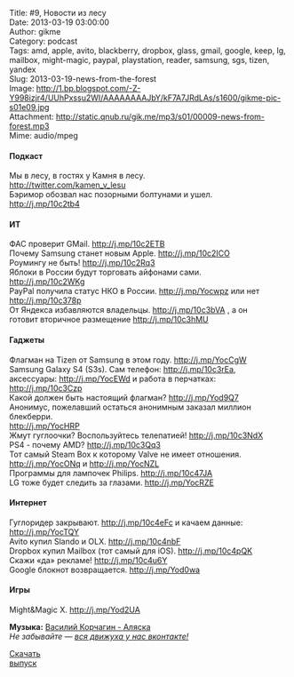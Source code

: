 Title: #9, Новости из лесу  
Date: 2013-03-19 03:00:00  
Author: gikme  
Category: podcast  
Tags: amd, apple, avito, blackberry, dropbox, glass, gmail, google, keep, lg, mailbox, might-magic, paypal, playstation, reader, samsung, sgs, tizen, yandex  
Slug: 2013-03-19-news-from-the-forest  
Image: http://1.bp.blogspot.com/-Z-Y998izjr4/UUhPxssu2WI/AAAAAAAAJbY/kF7A7JRdLAs/s1600/gikme-pic-s01e09.jpg  
Attachment: http://static.qnub.ru/gik.me/mp3/s01/00009-news-from-forest.mp3  
Mime: audio/mpeg

#### Подкаст

Мы в лесу, в гостях у Камня в лесу.  
<http://twitter.com/kamen_v_lesu>   
Бэримор обозвал нас позорными болтунами и ушел.  
<http://j.mp/10c2tb4> 

#### ИТ 

ФАС проверит GMail. <http://j.mp/10c2ETB>   
Почему Samsung станет новым Apple. <http://j.mp/10c2ICO>   
Роумингу не быть! <http://j.mp/10c2Rq3>   
Яблоки в России будут торговать айфонами сами.  
<http://j.mp/10c2WKg>   
PayPal получила статус НКО в России. <http://j.mp/Yocwpz> или нет  
<http://j.mp/10c378p>   
От Яндекса избавляются владельцы. <http://j.mp/10c3bVA> , а он  
готовит вторичное размещение <http://j.mp/10c3hMU> 

#### Гаджеты 

Флагман на Tizen от Samsung в этом году. <http://j.mp/YocCgW>   
Samsung Galaxy S4 (S3s). Сам телефон: <http://j.mp/10c3rEa>,  
аксессуары: <http://j.mp/YocEWd> и работа в перчатках:  
<http://j.mp/10c3Czp>   
Какой должен быть настоящий флагман? <http://j.mp/Yod9Q7>  
Анонимус, пожелавший остаться анонимным заказал миллион блекберри.  
<http://j.mp/YocHRP>   
Жмут гуглоочки? Воспользуйтесь телепатией! <http://j.mp/10c3NdX>   
PS4 - почему AMD? <http://j.mp/10c3Qq3>   
Тот самый Steam Box к которому Valve не имеет отношения.  
<http://j.mp/YocONq> и <http://j.mp/YocNZL>   
Программы для лампочек Philips. <http://j.mp/10c47JA>   
LG тоже будет следить за глазами. <http://j.mp/YocRZE> 

#### Интернет 

Гуглоридер закрывают. <http://j.mp/10c4eFc> и качаем данные:  
<http://j.mp/YocTQY>   
Avito купил Slando и OLX. <http://j.mp/10c4nbF>   
Dropbox купил Mailbox (тот самый для iOS). <http://j.mp/10c4pQK>   
Скажи «да» рекламе! <http://j.mp/10c4u6Y>   
Google блокнот возвращается. <http://j.mp/Yod0wa> 

#### Игры 

Might&Magic X. <http://j.mp/Yod2UA>

**Музыка:** [Василий Корчагин - Аляска](http://vk.com/bacc3)  
*Не забывайте — [вся движуха у нас вконтакте!](http://vk.com/gikme)*

[Скачать  
выпуск](http://static.qnub.ru/gik.me/mp3/s01/00009-news-from-forest.mp3)

